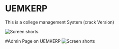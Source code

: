 # UEMKERP
This is a college management System (crack Version)

![Screen shorts](https://github.com/SudipBera083/UEMKERP/blob/Checking/ss.png?raw=true)

#Admin Page on UEMKERP
![Screen shorts](https://github.com/SudipBera083/UEMKERP/blob/Checking/2.png?raw=true)
